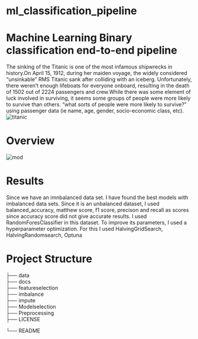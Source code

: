# ml_classification_pipeline

# Machine Learning Binary classification end-to-end pipeline

The sinking of the Titanic is one of the most infamous shipwrecks in history.On April 15, 1912, during her maiden voyage, the widely considered “unsinkable” RMS Titanic sank after colliding with an iceberg. Unfortunately, there weren’t enough lifeboats for everyone onboard, resulting in the death of 1502 out of 2224 passengers and crew.While there was some element of luck involved in surviving, it seems some groups of people were more likely to survive than others. “what sorts of people were more likely to survive?” using passenger data (ie name, age, gender, socio-economic class, etc).
![titanic](https://user-images.githubusercontent.com/100521892/190914869-4fef700e-56a6-4fe6-bd35-f0e42ab61d3e.jpg)
# Overview
![mod](https://user-images.githubusercontent.com/100521892/192150061-a8b95c1a-c124-46f7-93b9-d91cd1423b9f.PNG)



# Results

Since we have an imnbalanced data set. I have found the best models with imbalanced data sets. Since it is an unbalanced dataset, I used balanced_accuracy, matthew score, f1 score, precison and recall as scores since accuracy score did not give accurate results. I used RandomForesClassifier in this dataset. To improve its parameters, I used a hyperparameter optimization. For this I used HalvingGridSearch, HalvingRandomsearch, Optuna

# Project Structure

├── data                   
├── docs                    
├── featureselection                   
├── imbalance                    
├── impute                  
├── Modelselection                  
├── Preprocessing                  
├── LICENSE

└── README
